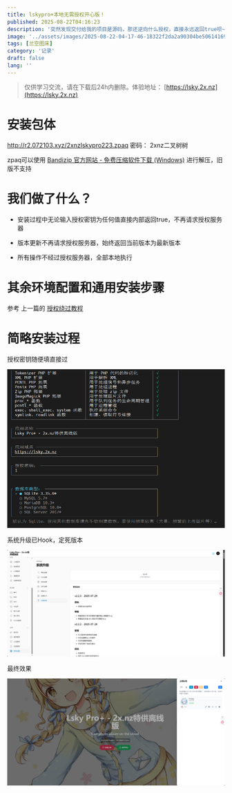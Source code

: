 ```yaml
---
title: lskypro+本地无需授权开心版！
published: 2025-08-22T04:16:23
description: '突然发现交付给我的项目是源码，那还逆向什么授权，直接永远返回true呗~'
image: '../assets/images/2025-08-22-04-17-46-18322f2da2a90304be50614169ab655a.png'
tags: [兰空图床]
category: '记录'
draft: false 
lang: ''
---
```


> 仅供学习交流，请在下载后24h内删除。体验地址： [https://lsky.2x.nz](https://lsky.2x.nz)

# 安装包体

http://r2.072103.xyz/2xnzlskypro223.zpaq 密码： 2xnz二叉树树

zpaq可以使用 [Bandizip 官方网站 - 免费压缩软件下载 (Windows)](https://www.bandisoft.com/bandizip/) 进行解压，旧版不支持

# 我们做了什么？

- 安装过程中无论输入授权密钥为任何值直接内部返回true，不再请求授权服务器

- 版本更新不再请求授权服务器，始终返回当前版本为最新版本

- 所有操作不经过授权服务器，全部本地执行

# 其余环境配置和通用安装步骤

参考 上一篇的 [授权绕过教程](/posts/hack-lskypro/)

# 简略安装过程

授权密钥随便填直接过

![](../assets/images/2025-08-22-04-21-45-8d13151d19e627bd9e614517aeb5dbe6.png)

系统升级已Hook，定死版本

![](../assets/images/2025-08-22-04-22-19-image.png)

最终效果

![](../assets/images/2025-08-22-04-22-37-image.png)
